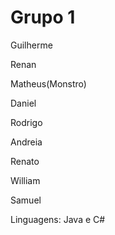 # Grupo 1

Guilherme

Renan

Matheus(Monstro)

Daniel

Rodrigo

Andreia

Renato

William

Samuel


Linguagens: Java e C#
